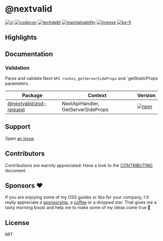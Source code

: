 # @nextvalid

[![ci](https://img.shields.io/github/checks-status/belgattitude/nextvalid/main?label=CI&logo=github&style=for-the-badge&labelColor=444)](https://github.com/belgattitude/nextvalid/actions?query=branch%3Amain)
[![codecov](https://img.shields.io/codecov/c/github/belgattitude/nextvalid?logo=codecov&style=for-the-badge&labelColor=444)](https://codecov.io/gh/belgattitude/nextvalid)
[![techdebt](https://img.shields.io/codeclimate/tech-debt/belgattitude/nextvalid?label=TechDebt&logo=code-climate&style=for-the-badge&labelColor=444)](https://codeclimate.com/github/belgattitude/nextvalid)
[![maintainability](https://img.shields.io/codeclimate/maintainability/belgattitude/nextvalid?label=Maintainability&logo=code-climate&style=for-the-badge&labelColor=444)](https://codeclimate.com/github/belgattitude/nextvalid)
[![license](https://img.shields.io/npm/l/@nextvalid/zod-request?style=for-the-badge&labelColor=000000)](https://github.com/belgattitude/nextvalid/blob/main/LICENSE)
[![ko-fi](https://img.shields.io/badge/Ko--fi-F16061?style=for-the-badge&logo=ko-fi&logoColor=white)](https://ko-fi.com/belgattitude)

## Highlights

## Documentation

### Validation

Parse and validate Next `API routes`, `getServerSideProps` and `getStaticProps parameters.

| Package                                                 | Context                            | Version                                                                                                                                                |
| ------------------------------------------------------- | ---------------------------------- | ------------------------------------------------------------------------------------------------------------------------------------------------------ |
| [@nextvalid/zod-request](./packages/zod-request#readme) | NextApiHandler, GetServerSideProps | [![npm](https://img.shields.io/npm/v/@nextvalid/zod-request?style=for-the-badge&labelColor=222)](https://www.npmjs.com/package/@nextvalid/zod-request) |

## Support

Open [an issue](https://github.com/belgattitude/nextvalid/issues).

## Contributors

Contributions are warmly appreciated. Have a look to the [CONTRIBUTING](https://github.com/belgattitude/nextvalid/blob/main/CONTRIBUTING.md) document.

## Sponsors :heart:

If you are enjoying some of my OSS guides or libs for your company, I'd really appreciate a [sponsorship](https://github.com/sponsors/belgattitude), a [coffee](https://ko-fi.com/belgattitude) or a dropped star. That gives me a tasty morning boost and help me to make some of my ideas come true 🙏

## License

MIT
